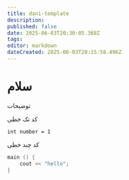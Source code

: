```yaml
---
title: dani-template
description: 
published: false
date: 2025-06-03T20:30:05.368Z
tags: 
editor: markdown
dateCreated: 2025-06-03T20:15:58.496Z
---
```


# سلام

توضیحات

کد تک خطی 

`int number = 1`

کد چند خطی

```c
main () {
	cout << "hello";
}
```